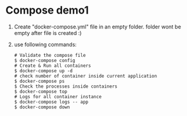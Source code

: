 # Compose demo1

1. Create "docker-compose.yml" file in an empty folder. folder wont be empty after file is created :)
2. use following commands:

    ```
    # Validate the compose file
    $ docker-compose config
    # Create & Run all containers
    $ docker-compose up -d
    # check number of container inside current application
    $ docker-compose ps
    $ Check the processes inside containers
    $ docker-compose top
    # Logs for all container instance
    $ docker-compose logs -- app
    $ docker-compose down
    ```